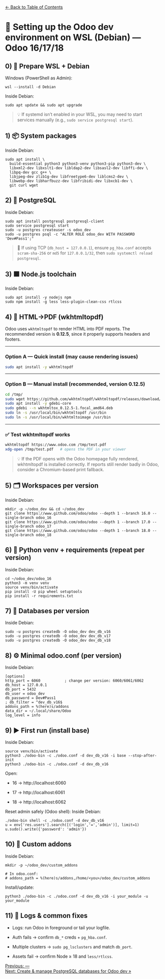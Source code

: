[← Back to Table of Contents](../README.md#table-of-contents)

# 🐧 Setting up the Odoo dev environment on WSL (Debian) — Odoo 16/17/18

## 0) 🧰 Prepare WSL + Debian
Windows (PowerShell as Admin):
```
wsl --install -d Debian
```

Inside Debian:
```
sudo apt update && sudo apt upgrade
```
>💡 If systemd isn’t enabled in your WSL, you may need to start services manually (e.g., `sudo service postgresql start`).

## 1) 📦 System packages
Inside Debian:
```
sudo apt install \
  build-essential python3 python3-venv python3-pip python3-dev \
  libxml2-dev libxslt1-dev libldap2-dev libsasl2-dev libffi-dev \
  libpq-dev gcc g++ \
  libjpeg-dev zlib1g-dev libfreetype6-dev liblcms2-dev \
  libwebp-dev libharfbuzz-dev libfribidi-dev libxcb1-dev \
  git curl wget
```
## 2) 🐘 PostgreSQL
Inside Debian:
```
sudo apt install postgresql postgresql-client
sudo service postgresql start
sudo -u postgres createuser -s odoo_dev
sudo -u postgres psql -c "ALTER ROLE odoo_dev WITH PASSWORD 'Dev#Pass1';"
```
>🔐 If using TCP (`db_host = 127.0.0.1`), ensure `pg_hba.conf` accepts `scram-sha-256` or `md5` for `127.0.0.1/32`, then `sudo systemctl reload postgresql`.

## 3) 🟩 Node.js toolchain
Inside Debian:
```
sudo apt install -y nodejs npm
sudo npm install -g less less-plugin-clean-css rtlcss
```

## 4) 📄 HTML→PDF (wkhtmltopdf)

Odoo uses `wkhtmltopdf` to render HTML into PDF reports.
The recommended version is **0.12.5**, since it properly supports headers and footers.

---

### Option A — Quick install (may cause rendering issues)

```bash
sudo apt install -y wkhtmltopdf
```

---

### Option B — Manual install (recommended, version 0.12.5)

```bash
cd /tmp/
sudo wget https://github.com/wkhtmltopdf/wkhtmltopdf/releases/download/0.12.5/wkhtmltox_0.12.5-1.focal_amd64.deb
sudo apt install -y gdebi-core
sudo gdebi --n wkhtmltox_0.12.5-1.focal_amd64.deb
sudo ln -s /usr/local/bin/wkhtmltopdf /usr/bin
sudo ln -s /usr/local/bin/wkhtmltoimage /usr/bin
```

---

### ✅ Test wkhtmltopdf works

```bash
wkhtmltopdf https://www.odoo.com /tmp/test.pdf
xdg-open /tmp/test.pdf   # opens the PDF in your viewer
```

>💡 If the PDF opens with the Odoo homepage fully rendered, wkhtmltopdf is installed correctly.
If reports still render badly in Odoo, consider a Chromium-based print fallback.


## 5) 🗂️ Workspaces per version
Inside Debian:
```
mkdir -p ~/odoo_dev && cd ~/odoo_dev
git clone https://www.github.com/odoo/odoo --depth 1 --branch 16.0 --single-branch odoo_16
git clone https://www.github.com/odoo/odoo --depth 1 --branch 17.0 --single-branch odoo_17
git clone https://www.github.com/odoo/odoo --depth 1 --branch 18.0 --single-branch odoo_18

```
## 6) 🐍 Python venv + requirements (repeat per version)
Inside Debian:
```
cd ~/odoo_dev/odoo_16
python3 -m venv venv
source venv/bin/activate
pip install -U pip wheel setuptools
pip install -r requirements.txt
```
## 7) 🧱 Databases per version
Inside Debian:
```
sudo -u postgres createdb -O odoo_dev dev_db_v16
sudo -u postgres createdb -O odoo_dev dev_db_v17
sudo -u postgres createdb -O odoo_dev dev_db_v18
```
## 8) ⚙️ Minimal odoo.conf (per version)
Inside Debian:
```
[options]
http_port = 6060           ; change per version: 6060/6061/6062
db_host = 127.0.0.1
db_port = 5432
db_user = odoo_dev
db_password = Dev#Pass1
; db_filter = ^dev_db_v16$
addons_path = %(here)s/addons
data_dir = ~/.local/share/Odoo
log_level = info
```
## 9) ▶️ First run (install base)
Inside Debian:
```
source venv/bin/activate
python3 ./odoo-bin -c ./odoo.conf -d dev_db_v16 -i base --stop-after-init
python3 ./odoo-bin -c ./odoo.conf -d dev_db_v16
```
Open:

* 16 → http://localhost:6060

* 17 → http://localhost:6061

* 18 → http://localhost:6062

Reset admin safely (Odoo shell):
Inside Debian:
```
./odoo-bin shell -c ./odoo.conf -d dev_db_v16
u = env['res.users'].search([('login','=','admin')], limit=1)
u.sudo().write({'password': 'admin'})
```

## 10) 🧩 Custom addons
Inside Debian:
```
mkdir -p ~/odoo_dev/custom_addons

# In odoo.conf:
# addons_path = %(here)s/addons,/home/<you>/odoo_dev/custom_addons
```
Install/update:
```
python3 ./odoo-bin -c ./odoo.conf -d dev_db_v16 -i your_module -u your_module
```

## 11) 🔎 Logs & common fixes
* Logs: run Odoo in foreground or tail your logfile.

* Auth fails → confirm `db_*` creds + `pg_hba.conf`.

* Multiple clusters → `sudo pg_lsclusters` and match `db_port`.

* Assets fail → confirm Node ≥ 18 and `less/rtlcss`.

[Previous: —]( )                                                                                                                                                     
[Next: Create & manage PostgreSQL databases for Odoo dev »](02-create-manage-postgres-odoo.md)
